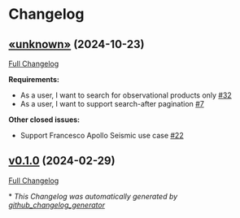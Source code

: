 # Changelog

## [«unknown»](https://github.com/NASA-PDS/updart/tree/«unknown») (2024-10-23)

[Full Changelog](https://github.com/NASA-PDS/updart/compare/v0.1.0...«unknown»)

**Requirements:**

- As a user, I want to search for observational products only [\#32](https://github.com/NASA-PDS/updart/issues/32)
- As a user, I want to support search-after pagination [\#7](https://github.com/NASA-PDS/updart/issues/7)

**Other closed issues:**

- Support Francesco Apollo Seismic use case [\#22](https://github.com/NASA-PDS/updart/issues/22)

## [v0.1.0](https://github.com/NASA-PDS/updart/tree/v0.1.0) (2024-02-29)

[Full Changelog](https://github.com/NASA-PDS/updart/compare/c5c69cbf9b198d2eb7b10d86c1c765fda90d7494...v0.1.0)



\* *This Changelog was automatically generated by [github_changelog_generator](https://github.com/github-changelog-generator/github-changelog-generator)*
